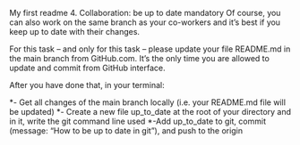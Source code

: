 My first readme
4. Collaboration: be up to date
mandatory
Of course, you can also work on the same branch as your co-workers and it’s best if you keep up to date with their changes.

For this task – and only for this task – please update your file README.md in the main branch from GitHub.com. It’s the only time you are allowed to update and commit from GitHub interface.

After you have done that, in your terminal:

  *- Get all changes of the main branch locally (i.e. your README.md file will be updated)
  *- Create a new file up_to_date at the root of your directory and in it, write the git command line used
  *-Add up_to_date to git, commit (message: “How to be up to date in git”), and push to the origin
